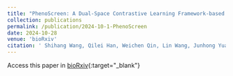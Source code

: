 ```yaml
---
title: "PhenoScreen: A Dual-Space Contrastive Learning Framework-based Phenotypic Screening Method by Linking Chemical Perturbations to Cellular Morpholog"
collection: publications
permalink: /publication/2024-10-1-PhenoScreen
date: 2024-10-28
venue: 'bioRxiv'
citation: ' Shihang Wang, Qilei Han, Weichen Qin, Lin Wang, Junhong Yuan, Yiqun Zhao, Pengxuan Ren, Yunze Zhang, Yilin Tang, Ruifeng Li, Zongquan Li, Wenchao Zhang, Shenghua Gao and Fang Bai, &quot;PhenoScreen: A Dual-Space Contrastive Learning Framework-based Phenotypic Screening Method by Linking Chemical Perturbations to Cellular Morpholog.&quot; bioRxiv, 2024.'
---
```

Access this paper in [bioRxiv](https://www.biorxiv.org/content/10.1101/2024.10.23.619752v1){:target="_blank"}

